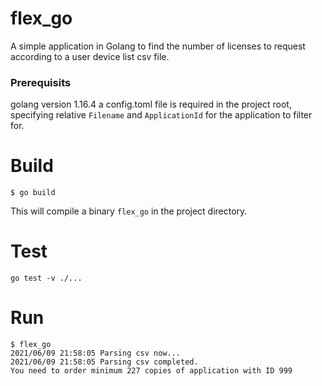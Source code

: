 # flex_go
A simple application in Golang to find the number of licenses to request according to a user device list csv file.

### Prerequisits
golang version 1.16.4
a config.toml file is required in the project root, specifying relative `Filename` and `ApplicationId` for the application to filter for.

# Build
```
$ go build
```
This will compile a binary `flex_go` in the project directory.

# Test
```
go test -v ./...
```

# Run
```
$ flex_go
2021/06/09 21:58:05 Parsing csv now...
2021/06/09 21:58:05 Parsing csv completed.
You need to order minimum 227 copies of application with ID 999
```
